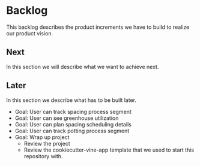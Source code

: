 # Backlog

This backlog describes the product increments we have to build to realize our product vision.

## Next

In this section we will describe what we want to achieve next.

## Later

In this section we describe what has to be built later.

- Goal: User can track spacing process segment
- Goal: User can see greenhouse utilization
- Goal: User can plan spacing scheduling details
- Goal: User can track potting process segment
- Goal: Wrap up project
  - Review the project
  - Review the cookiecutter-vine-app template that we used to start this repository with.
